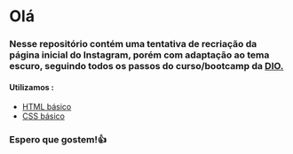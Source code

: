 <h1>Olá</h1>

<h3>Nesse repositório contém uma tentativa de recriação da página inicial do Instagram, porém com adaptação ao tema escuro, seguindo todos os passos do curso/bootcamp da <a href="https://digitalinnovation.one/" target="_blank">DIO.</a> </h3>

<h4>
    Utilizamos :
</h4>

<ul>
    <li><a href="https://www.w3schools.com/html/" target="_blank">HTML básico</a></li>
    <li><a href="https://developer.mozilla.org/pt-BR/docs/Web/CSS" target="_blank">CSS básico</a></li>
</ul>



<h3>Espero que gostem!👍</h3>





